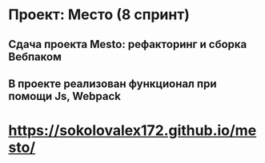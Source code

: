 # Проект: Место (8 спринт)
## Сдача проекта Mesto: рефакторинг и сборка Вебпаком
## В проекте реализован функционал при помощи Js, Webpack
# https://sokolovalex172.github.io/mesto/